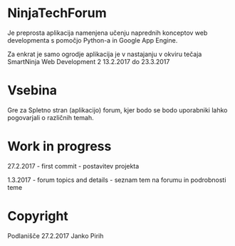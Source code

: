 # NinjaTechForum 

Je preprosta aplikacija namenjena učenju naprednih konceptov
web developmenta s pomočjo Python-a in Google App Engine. 

Za enkrat je samo ogrodje aplikacija je v nastajanju v okviru 
tečaja SmartNinja Web Development 2 13.2.2017 do 23.3.2017

# Vsebina
Gre za Spletno stran (aplikacijo) forum,
kjer bodo se bodo uporabniki lahko pogovarjali o 
različnih temah. 

# Work in progress
27.2.2017 - first commit - postavitev projekta

1.3.2017 - forum topics and details - seznam tem na forumu in 
podrobnosti teme

# Copyright 
Podlanišče 27.2.2017 
Janko Pirih 


